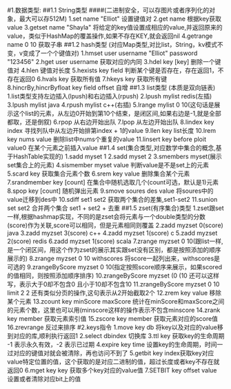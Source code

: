 #1.数据类型:
##1.1 String类型 
####(二进制安全，可以存图片或者序列化的对象，最大可以存512M)
        1.set name "Elliot" 设置键值对
        2.get name 根据key获取value
        3.getset name "Shayla" 将给定的key值设置成相应的value,并返回原来的value，类似于HashMap的覆盖操作,如果不存在KEY,就会返回nil
        4.getrange name 0 10 获取子串
 ##1.2 hash类型 (对应Map类型,对比list，String，kv模式不变，v变成了一个个键值对)
        1.hmset user username "Elliot" password "123456"
        2.hget user username 获取对应的内同
        3.hdel key [key] 删除一个键值对
        4.hlen 键值对长度
        5.hexists key field 判断某个键是否存在，存在返回1，不存在返回0
        6.hvals key 获取所有值
        7.hkeys key 获取所有键
        8.hincrBy,hincrByfloat key field offset 自增
##1.3 list类型 (本质是双向链表)
        1.list类型支持左边插入(lpush)和右边插入(rpush)
        2.lpush mylist redis(左插)
        3.lpush mylist java
        4.rpush mylist c++(右插)
        5.lrange mylist 0 10(这句话是展示这个list的元素，从左边0开始到第10个结束，是闭区间,如果右边是-1,就是全部都取，还是倒叙)
        6.rpop 从右边开始出队
        7.lpop 从左边开始出队
        8.lindex key index 寻找列队中从左边开始排第index + 1的value
        9.llen key list长度
        10.lrem key nums value 删除list中nums个重复的value
        11.linsert key before ploit value0 在某个元素之前插入value
##1.4 set(集合类型,对应数学中集合的概念,基于HashTable实现的)
        1.sadd myset 1
        2.sadd myset 2
        3.smembers myset(展示set集合上的元素)
        4.sismember myset value 判断value是不是set上的元素
        5.scard key 获取集合元素个数
        6.srem key value 删除集合某个元素
        7.srandmember key [count] 在集合中随机选取几个(count可选，默认是1)元素
        8.spop key [count] 随机弹出元素
        9.smove soures des value 将soures中的value迁移到des中
        10.sdiff set1 set2 获取两个集合的差集,set1-set2
        11.sunion set set2 合并两个集合 set1 + set2 + 去重
##1.5 zset(有序集合)类型
        1.zset跟set一样,根据hashmap实现，不同的是zset会将元素与一个double类型的分数(score)作为关联,score可以相同，但是元素相同则覆盖
        2.zadd myzset 0(score) java
        3.zadd myzset 3(score) c++
        4.zadd myzset 1(score) c
        5.zadd myzset 2(score) redis
        6.zadd myzset 1(score) scala
        7.zrange myzset 0 10(跟list一样,是一个闭区间，用这个作为zset的展示其实跟set没有区别，都是按照添加的顺序展示的)
        8.zrange myzset 0 10 withscores 将score一起列出来，withscores是可选的
        9.zrangeByScore myzset 0 10(指定按照score顺序来展示，如果scored的值相同，则按照添加顺序排序)
        10.zrangeByScore myzset (0 (10 还可以这样写，表示大于0却不包含0 且小于10却不包含10
        11.zrangeByScore myzset 0 10 limit 2 2 还有类似分页的操作,这句表示从2开始截取2个
        12.zrem key value 移除某个元素
        13.zcount key minScore maxScore 统计在minScore和maxScore之间的元素个数，这里也可以用(minscore这样的操作表示不包含minscore
        14.zrank key member 获取元素索引值
        15.zscore key member 获取元素对应的score值
        16.zrevrange 反过来排序
#2.keys指令
    1.move key db 将key以及对应的value移到对应的库,顺利执行返回1
    2.select dbindex 切换库
    3.ttl key 获取key的生命周期 -1 表示永久有效，-2 表示已过期
    4.expire key time 设置key的生命周期，时间一过对应的键值对就会被清除，再也访问不到了
    5.getbit key index获取key对应value特定位置的值，这个获取的是对应二进制的值，超过长度或者key不存在就返回0
    6.mget key key 获取多个key对应的value值
    7.SETBIT key offset value 设置或者清除对应bit上的值